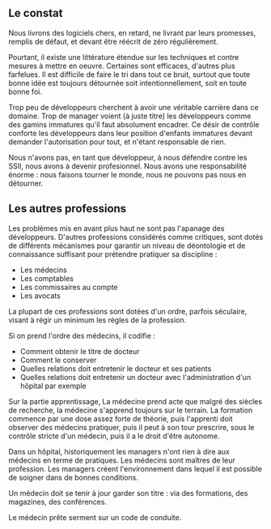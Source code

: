 ## Le constat

Nous livrons des logiciels chers, en retard, ne livrant par leurs promesses, remplis de défaut, et devant être réécrit de zéro régulièrement. 

Pourtant, il existe une littérature étendue sur les techniques et contre mesures à mettre en oeuvre. Certaines sont efficaces, d'autres plus farfelues. Il est difficile de faire le tri dans tout ce bruit, surtout que toute bonne idée est toujours détournée soit intentionnellement, soit en toute bonne foi. 

Trop peu de développeurs cherchent à avoir une véritable carrière dans ce domaine. 
Trop de manager voient (à juste titre) les développeurs comme des gamins immatures qu'il faut absolument encadrer. Ce désir de contrôle conforte les développeurs dans leur position d'enfants immatures devant demander l'autorisation pour tout, et n'étant responsable de rien. 


Nous n'avons pas, en tant que développeur, à nous défendre contre les SSII, nous avons à devenir profesionnel. Nous avons une responsabilité énorme : nous faisons tourner le monde, nous ne pouvons pas nous en détourner. 

## Les autres professions

Les problèmes mis en avant plus haut ne sont pas l'apanage des développeurs. D'autres professions considérés comme critiques, sont dotés de différents mécanismes pour garantir un niveau de déontologie et de connaissance suffisant pour prétendre pratiquer sa discipline : 

* Les médecins
* Les comptables
* Les commissaires au compte
* Les avocats


La plupart de ces professions sont dotées d'un ordre, parfois séculaire, visant à régir un minimum les règles de la profession. 

Si on prend l'ordre des médecins, il codifie : 

* Comment obtenir le titre de docteur
* Comment le conserver
* Quelles relations doit entretenir le docteur et ses patients
* Quelles relations doit entretenir un docteur avec l'administration d'un hôpital par exemple

Sur la partie apprentissage, La médecine prend acte que malgré des siècles de recherche, la médecine s'apprend toujours sur le terrain. La formation commence par une dose assez forte de théorie, puis l'apprenti doit observer des médecins pratiquer, puis il peut à son tour prescrire, sous le contrôle stricte d'un médecin, puis il a le droit d'être autonome. 

Dans un hôpital, historiquement les managers n'ont rien à dire aux médecins en terme de pratiques. Les médecins sont maîtres de leur profession. Les managers créent l'environnement dans lequel il est possible de soigner dans de bonnes conditions. 

Un médecin doit se tenir à jour garder son titre : via des formations, des magazines, des conférences. 

Le médecin prête serment sur un code de conduite. 

